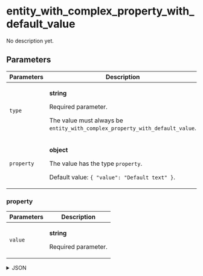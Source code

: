 # entity_with_complex_property_with_default_value
No description yet.

## Parameters
| Parameters | Description |
| --- | --- |
| `type` | <p>**string**</p><p>Required parameter.</p><p>The value must always be `entity_with_complex_property_with_default_value`.</p> |
| `property` | <p>**object**</p><p>The value has the type `property`.</p><p>Default value: `{ "value": "Default text" }`.</p> |

### property
| Parameters | Description |
| --- | --- |
| `value` | <p>**string**</p><p>Required parameter.</p> |

<details>
<summary>JSON</summary>

```json
{
  type*: "entity_with_complex_property_with_default_value",
  property: {
    value*: "string"
  }
}
```
</details>

